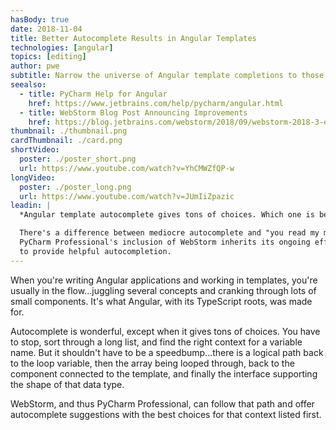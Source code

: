 ```yaml
---
hasBody: true
date: 2018-11-04
title: Better Autocomplete Results in Angular Templates
technologies: [angular]
topics: [editing]
author: pwe
subtitle: Narrow the universe of Angular template completions to those that matter.
seealso:
  - title: PyCharm Help for Angular
    href: https://www.jetbrains.com/help/pycharm/angular.html
  - title: WebStorm Blog Post Announcing Improvements
    href: https://blog.jetbrains.com/webstorm/2018/09/webstorm-2018-3-eap-3/
thumbnail: ./thumbnail.png
cardThumbnail: ./card.png
shortVideo:
  poster: ./poster_short.png
  url: https://www.youtube.com/watch?v=YhCMWZfQP-w
longVideo:
  poster: ./poster_long.png
  url: https://www.youtube.com/watch?v=JUmIiZpazic
leadin: |
  *Angular template autocomplete gives tons of choices. Which one is best?*

  There's a difference between mediocre autocomplete and "you read my mind." 
  PyCharm Professional's inclusion of WebStorm inherits its ongoing efforts 
  to provide helpful autocompletion.
---
```


When you're writing Angular applications and working in templates, you're
usually in the flow...juggling several concepts and cranking through lots
of small components. It's what Angular, with its TypeScript roots, was
made for.

Autocomplete is wonderful, except when it gives tons of choices. You have
to stop, sort through a long list, and find the right context for a variable
name. But it shouldn't have to be a speedbump...there is a logical path back
to the loop variable, then the array being looped through, back to the
component connected to the template, and finally the interface supporting
the shape of that data type.

WebStorm, and thus PyCharm Professional, can follow that path and offer
autocomplete suggestions with the best choices for that context listed first.
